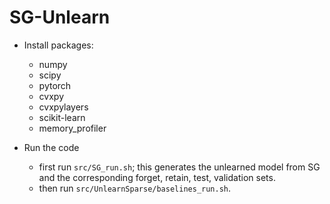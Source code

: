 # SG-Unlearn
* Install packages: 
  - numpy 
  - scipy
  - pytorch
  - cvxpy
  - cvxpylayers
  - scikit-learn
  - memory_profiler
 
* Run the code
  - first run `src/SG_run.sh`; this generates the unlearned model from SG and the corresponding forget, retain, test, validation sets.
  - then run `src/UnlearnSparse/baselines_run.sh`.
